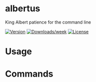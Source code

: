 albertus
========

King Albert patience for the command line

[![Version](https://img.shields.io/npm/v/albertus.svg)](https://npmjs.org/package/albertus)
[![Downloads/week](https://img.shields.io/npm/dw/albertus.svg)](https://npmjs.org/package/albertus)
[![License](https://img.shields.io/npm/l/albertus.svg)](https://github.com/matt-harvey/albertus/blob/master/package.json)

<!-- toc -->
# Usage
<!-- usage -->
# Commands
<!-- commands -->
